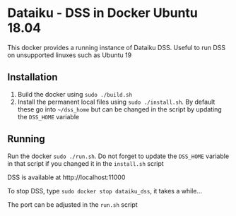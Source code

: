 Dataiku - DSS in Docker Ubuntu 18.04
====================================

This docker provides a running instance of Dataiku DSS.
Useful to run DSS on unsupported linuxes such as Ubuntu 19

Installation
------------

  1. Build the docker using `sudo ./build.sh`
  2. Install the permanent local files using `sudo ./install.sh`. 
  By default these go into `~/dss_home` but can be changed in the script
  by updating the `DSS_HOME` variable
  
Running
-------
  
Run the docker `sudo ./run.sh`. Do not forget to update the `DSS_HOME` variable
  in that script if you changed it in the `install.sh` script
  
DSS is available at http://localhost:11000

To stop DSS, type `sudo docker stop dataiku_dss`, it takes a while...

The port can be adjusted in the `run.sh` script     
